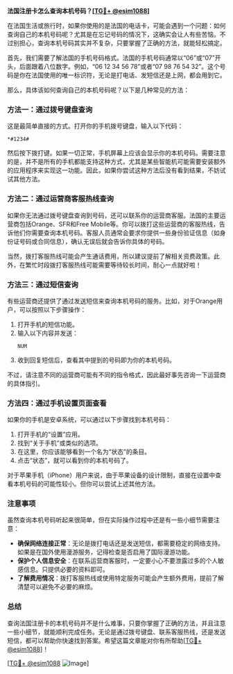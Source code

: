 **法国注册卡怎么查询本机号码？[[TG💪+ @esim1088](https://t.me/s/esim1088)]**

在法国生活或旅行时，如果你使用的是法国的电话卡，可能会遇到一个问题：如何查询自己的本机号码呢？尤其是在忘记号码的情况下，这确实会让人有些苦恼。不过别担心，查询本机号码其实并不复杂，只要掌握了正确的方法，就能轻松搞定。

首先，我们需要了解法国的手机号码格式。法国的手机号码通常以“06”或“07”开头，后面跟着八位数字。例如，“06 12 34 56 78”或者“07 98 76 54 32”。这个号码是你在法国使用的唯一标识符，无论是打电话、发短信还是上网，都会用到它。

那么，具体该如何查询自己的本机号码呢？以下是几种常见的方法：

### 方法一：通过拨号键盘查询

这是最简单直接的方式。打开你的手机拨号键盘，输入以下代码：

```
*#1234#
```

然后按下拨打键。如果一切正常，手机屏幕上应该会显示你的本机号码。需要注意的是，并不是所有的手机都能支持这种方式，尤其是某些智能机可能需要安装额外的应用程序来实现这一功能。因此，如果你尝试这种方法后没有看到结果，不妨试试其他方法。

### 方法二：通过运营商客服热线查询

如果你无法通过拨号键盘查询到号码，还可以联系你的运营商客服。法国的主要运营商包括Orange、SFR和Free Mobile等。你可以拨打这些运营商的客服热线，告诉他们你需要查询本机号码。客服人员通常会要求你提供一些身份验证信息（如身份证号码或合同信息），确认无误后就会告诉你具体的号码。

当然，拨打客服热线可能会产生通话费用，所以建议提前了解相关资费政策。此外，在繁忙时段拨打客服热线可能需要等待较长时间，耐心一点就好啦！

### 方法三：通过短信查询

有些运营商还提供了通过发送短信来查询本机号码的服务。比如，对于Orange用户，可以按照以下步骤操作：

1. 打开手机的短信功能。
2. 输入以下内容并发送：
   ```
   NUM
   ```
3. 收到回复短信后，查看其中提到的号码即为你的本机号码。

不过，请注意不同的运营商可能有不同的指令格式，因此最好事先咨询一下运营商的具体指引。

### 方法四：通过手机设置页面查看

如果你的手机是安卓系统，可以通过以下步骤找到本机号码：

1. 打开手机的“设置”应用。
2. 找到“关于手机”或类似的选项。
3. 在这里，你应该能够看到一个名为“状态”的条目。
4. 点击“状态”，就可以看到你的本机号码了。

对于苹果手机（iPhone）用户来说，由于苹果设备的设计限制，直接在设置中查看本机号码的可能性较小。但你可以尝试上述其他方法。

### 注意事项

虽然查询本机号码听起来很简单，但在实际操作过程中还是有一些小细节需要注意：

- **确保网络连接正常**：无论是拨打电话还是发送短信，都需要稳定的网络支持。如果是在国外使用漫游服务，记得检查是否启用了国际漫游功能。
- **保护个人信息安全**：在联系运营商客服时，一定要小心不要泄露过多的个人敏感信息。只提供必要的资料即可。
- **了解费用情况**：拨打客服热线或使用特定服务可能会产生额外费用，提前了解清楚可以避免不必要的麻烦。

### 总结

查询法国注册卡的本机号码并不是什么难事，只要你掌握了正确的方法，并且注意一些小细节，就能顺利完成任务。无论是通过拨号键盘、联系客服热线，还是发送短信，都可以帮助你快速找到答案。希望这篇文章能对你有所帮助[[TG💪+ @esim1088](https://t.me/s/esim1088)]！

[[TG💪+ @esim1088](https://t.me/s/esim1088) ![Image](https://i.postimg.cc/4NQfJmqS/Snipaste-2025-05-13-00-14-12.png)]
